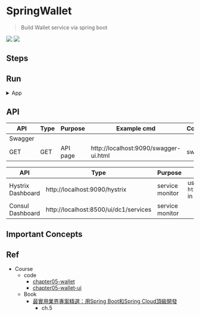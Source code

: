 # SpringWallet

> Build Wallet service via spring boot

<img src ="https://github.com/yennanliu/SpringPlayground/blob/main/springWalle/doc/pic/wallet_swagger.png">

<img src ="https://github.com/yennanliu/SpringPlayground/blob/main/springWalle/doc/pic/wallet_hystrix.png">

## Steps


## Run

<details>
<summary>App</summary>

- Step 1) Please install, run Consul first
- Step 2) Create DB, run all DDL
- Step 3) run app (backend)

```bash
#---------------------------
# Install : Consul
#---------------------------

# https://github.com/yennanliu/SpringPlayground/tree/main/springSSOAuth
# book p.2-31
# Consul
# V1 (docker)
cd springSSOAuth
mkdir -p /tmp/consul/{conf,data}

docker run --name consel -p 8500:8500 -v /tmp/consul/conf/:/consul/conf/ -v /tmp/consul/data:/tmp/consul/data -d consul

docker ps -a

# access consul UI :
# http://localhost:8500/ui/dc1/services
```

```bash
#---------------------------
# Run app
#---------------------------

# build
mvn package

# run
java -jar <built_jar>
```

</details>

## API

| API | Type | Purpose | Example cmd | Comment|
| ----- | -------- | ---- | ----- | ---- |
| Swagger |  |  |  ||
| GET | GET | API page | http://localhost:9090/swagger-ui.html |swagger 

| API | Type | Purpose | Example cmd | Comment|
| ----- | -------- | ---- | ----- | ---- |
| Hystrix Dashboard | http://localhost:9090/hystrix |service monitor |use `http://localhost:9090/hystrix.stream ` in stream name|
| Consul Dashboard | http://localhost:8500/ui/dc1/services |service monitor | |


## Important Concepts

## Ref

- Course
    - code
        - [chapter05-wallet](https://github.com/yennanliu/SpringPlayground/tree/main/courses/springBoot_springCloud_%E9%A0%82%E7%B4%9A%E9%96%8B%E7%99%BC_src_code/chapter05-wallet)
        - [chapter05-wallet-ui](https://github.com/yennanliu/SpringPlayground/tree/main/courses/springBoot_springCloud_%E9%A0%82%E7%B4%9A%E9%96%8B%E7%99%BC_src_code/chapter05-wallet-ui)
    - Book
        - [最實用業界專案精選：用Spring Boot和Spring Cloud頂級開發](https://www.books.com.tw/products/0010923547)
            - ch.5
